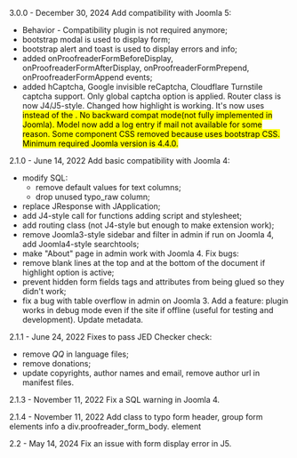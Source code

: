 3.0.0 - December 30, 2024
Add compatibility with Joomla 5:
  - Behavior - Compatibility plugin is not required anymore;
  - bootstrap modal is used to display form;
  - bootstrap alert and toast is used to display errors and info;
  - added onProofreaderFormBeforeDisplay, onProofreaderFormAfterDisplay, onProofreaderFormPrepend, onProofreaderFormAppend events;
  - added hCaptcha, Google invisible reCaptcha, Cloudflare Turnstile captcha support. Only global captcha option is applied.
Router class is now J4/J5-style.
Changed how highlight is working. It's now uses <mark> instead of the <span>. No backward compat mode(not fully implemented in Joomla).
Model now add a log entry if mail not available for some reason.
Some component CSS removed because uses bootstrap CSS.
Minimum required Joomla version is 4.4.0.

2.1.0 - June 14, 2022
Add basic compatibility with Joomla 4:
  - modify SQL:
    - remove default values for text columns;
    - drop unused typo_raw column;
  - replace JResponse with JApplication;
  - add J4-style call for functions adding script and stylesheet;
  - add routing class (not J4-style but enough to make extension work);
  - remove Joomla3-style sidebar and filter in admin if run on Joomla 4, add Joomla4-style searchtools;
  - make "About" page in admin work with Joomla 4.
Fix bugs:
  - remove blank lines at the top and at the bottom of the document if highlight option is active;
  - prevent hidden form fields tags and attributes from being glued so they didn't work;
  - fix a bug with table overflow in admin on Joomla 3.
Add a feature: plugin works in debug mode even if the site if offline (useful for testing and development).
Update metadata.

2.1.1 - June 24, 2022
Fixes to pass JED Checker check:
  - remove _QQ_ in language files;
  - remove donations;
  - update copyrights, author names and email, remove author url in manifest files.

2.1.3 - November 11, 2022
Fix a SQL warning in Joomla 4.

2.1.4 - November 11, 2022
Add class to typo form header, group form elements info a div.proofreader_form_body. element

2.2 - May 14, 2024
Fix an issue with form display error in J5.

